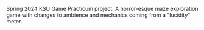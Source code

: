 Spring 2024 KSU Game Practicum project. A horror-esque maze exploration game with changes to ambience and mechanics coming from a "lucidity" meter.
